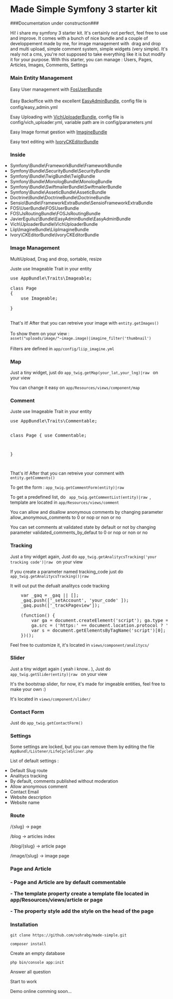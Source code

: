 Made Simple Symfony 3 starter kit
=======

###Documentation under construction###

<p>Hi! i share my symfony 3 starter kit. It's certainly not perfect, feel free to use and improve. It comes with a bunch of nice bundle and a couple of developpement made by me, for image management with&nbsp;&nbsp;drag and drop and multi upload, simple comment system, simple widgets (very simple). It's realy not a cms, you're not supposed to take everything like it is but modify it for your purpose. With this starter, you&nbsp;can manage : Users,&nbsp;Pages, Articles, Images, Comments, Settings</p>

<h3>Main Entity Management</h3>

<p>Easy User management with  <a href="http://symfony.com/doc/current/bundles/FOSUserBundle/index.html" style="line-height: 1.6;">FosUserBundle</a></p>

<p>Easy Backoffice with the excellent <a href="https://github.com/javiereguiluz/EasyAdminBundle" style="line-height: 1.6;">EasyAdminBundle</a>, config file is config/easy_admin.yml</p>

<p>Esay Uploading with <a href="https://github.com/dustin10/VichUploaderBundle">VichUploaderBundle</a>, config file is config/vich_uploader.yml, variable path are in config/parameters.yml</p>

<p>Easy Image format gestion with&nbsp;<a href="https://github.com/liip/LiipImagineBundle">ImagineBundle</a></p>

<p>Easy text editing with <a href="https://github.com/egeloen/IvoryCKEditorBundle">IvoryCKEditorBundle</a></p>

<h3>Inside</h3>

<ul style="padding-left: 0;">
    <li>Symfony\Bundle\FrameworkBundle\FrameworkBundle</li>
    <li>Symfony\Bundle\SecurityBundle\SecurityBundle</li>
    <li>Symfony\Bundle\TwigBundle\TwigBundle</li>
    <li>Symfony\Bundle\MonologBundle\MonologBundle</li>
    <li>Symfony\Bundle\SwiftmailerBundle\SwiftmailerBundle</li>
    <li>Symfony\Bundle\AsseticBundle\AsseticBundle</li>
    <li>Doctrine\Bundle\DoctrineBundle\DoctrineBundle</li>
    <li>Sensio\Bundle\FrameworkExtraBundle\SensioFrameworkExtraBundle</li>
    <li>FOS\UserBundle\FOSUserBundle</li>
    <li>FOS\JsRoutingBundle\FOSJsRoutingBundle</li>
    <li>JavierEguiluz\Bundle\EasyAdminBundle\EasyAdminBundle</li>
    <li>Vich\UploaderBundle\VichUploaderBundle</li>
    <li>Liip\ImagineBundle\LiipImagineBundle</li>
    <li>Ivory\CKEditorBundle\IvoryCKEditorBundle</li>
</ul>

<h3>Image Management</h3>
<p>MultiUpload, Drag and drop, sortable, resize</p>
<p>Juste use Imageable Trait in your entity</p>

<pre>use AppBundle\Traits\Imageable;

class Page
{
    use Imageable;

}

</pre>

<p>
    That's it! After that you can retreive your image with <code>entity.getImages()</code><br><br>
    To show them on your view : <code>asset("uploads/image/"~image.image)|imagine_filter('thumbnail')</code><br><br>
    Filters are defined in <code>app/config/liip_imagine.yml</code>
</p>


<h3>Map</h3>
<p>
    Just a tiny widget, just do <code>app_twig.getMap(your_lat,your_lng)|raw </code> on your view
</p>
<p>
    You can change it easy on <code>app/Resources/views/component/map</code>
</p>

<h3>Comment</h3>
<p>Juste use Imageable Trait in your entity</p>
<pre>
use AppBundle\Traits\Commentable;

class Page
{
    use Commentable;

}

</pre>
<p>That's it! After that you can retreive your comment with <code>entity.getComments()</code>  </p>
<p>To get the form : <code>app_twig.getCommentForm(entity)|raw</code>  </p>
<p>To get a predefined list, do <code> app_twig.getCommentList(entity)|raw </code>, template are located in <code>app/Resources/views/comment</code>
<p>You can allow and disallow anonymous comments by changing parameter allow_anonymous_comments to 0 or nop or non or no   </p>
<p>You can set comments at validated state by default or not by changing parameter validated_comments_by_defaut to 0 or nop or non or no   </p>

<h3>Tracking</h3>
<p>
    Just a tiny widget again, Just do <code>app_twig.getAnalitycsTracking('your tracking code')|raw </code> on your view
</p>
<p>
    If you create a parameter named tracking_code just do  <code>app_twig.getAnalitycsTracking()|raw </code>
</p>
<p>
    It will out put the defualt analitycs code tracking
</p>

<pre>    var _gaq = _gaq || [];
    _gaq.push(['_setAccount', 'your_code' ]);
    _gaq.push(['_trackPageview']);

    (function() {
        var ga = document.createElement('script'); ga.type = 'text/javascript'; ga.async = true;
        ga.src = ('https:' == document.location.protocol ? 'https://ssl' : 'http://www') + '.google-analytics.com/ga.js';
        var s = document.getElementsByTagName('script')[0]; s.parentNode.insertBefore(ga, s);
    })();
</pre>

<p>
    Feel free to customize it, it's located in <code>views/component/analitycs/</code>
</p>

<h3>Slider<br></h3>
<p>
   Just a tiny widget again ( yeah i know.. ), Just do <code>app_twig.getSlider(entity)|raw </code> on your view
</p>
<p>
    It's the bootstrap slider, for now, it's made for imgeable entities, feel free to make your own :)
</p>
<p>
   It's located in <code>views/component/slider/</code>
</p>

<h3>Contact Form</h3>
<p>Just do <code>app_twig.getContactForm()</code><p>

<h3>Settings</h3>
<p>Some settings are locked, but you can remove them by editing the file <code>AppBundl/Listener/LifeCycleSliner.php</code></p>
<p>List of default settings : </p>
<ul style="padding : 0">
    <li>    Default Slug route	</li>
    <li>    Analitycs tracking  </li>
    <li>    By default, comments published without moderation</li>
    <li>	Allow anonymous comment</li>
    <li>	Contact Email	</li>
    <li>	Website description </li>
    <li>	Website name</li>
</ul>

<h3>Route</h3>
<p>/{slug}          -> page </p>
<p>/blog            -> articles index</p>
<p>/blog/{slug}     -> article page</p>
<p>/image/{slug}    -> image page</p>

<h3>Page and Article<h3>
<p>- Page and Article are by default commentable</p>
<p>- The template property create a template file located in app/Resources/views/article or page</p>
<p>- The property style add the style on the head of the page<p>

<h3>Installation</h3>
<p><code>git clone https://github.com/sohrabg/made-simple.git</code></p>
<p><code>composer install</code></p>
<p>Create an empty database</p>
<p><code>php bin/console app:init</code></p>
<p>Answer all question</p>
<p>Start to work</p>
<p>Demo online comming soon...</p>


